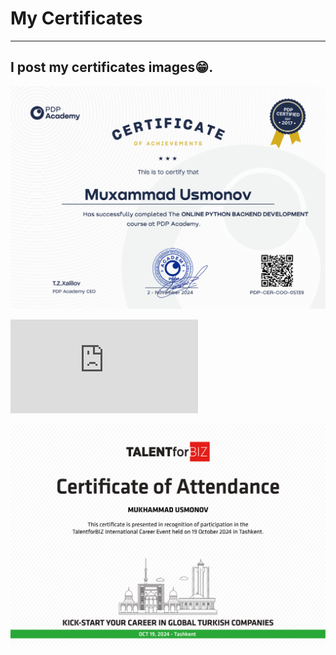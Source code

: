 # My Certificates
---
I post my certificates images😁.
---
![Python Backend Developer Certificate](https://github.com/ameer611/my_certificates/blob/main/MuxammadUsmonovad0dd5bc-dffe-4ec5-a3c3-3fb851bd57b1.png)

![Unicorn 2.0 certificate](https://github.com/ameer611/my_certificates/blob/main/Unicorn%20_2.0_certificates.pdf)

![TalentForBiz certificate](https://github.com/ameer611/my_certificates/blob/main/MUKHAMMAD%20USMONOV.jpg)
